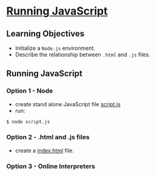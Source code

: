# [Running JavaScript](https://login.codingdojo.com/m/754/16713/124462)

## Learning Objectives

- Initialize a `Node.js` environment.
- Describe the relationship between `.html` and `.js` files.

## Running JavaScript


### Option 1 - Node

  - create stand alone JavaScript file [script.js](./script.js)
  - run:

```bash
$ node script.js
```


### Option 2 - .html and .js files

- create a [index.html](./index.html) file.


### Option 3 - Online Interpreters

